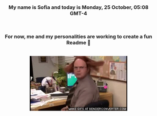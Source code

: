 


<div align="center">
<h3 >My name is Sofia and today is Monday, 25 October, 05:08 GMT-4</h3><br>
<h3 >For now, me and my personalities are working to create a fun Readme 👋
</h3><br>
<img src='img/dwight.gif' alt='working...'/>
</div>
